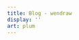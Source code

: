 ```yaml
---
title: Blog - wendraw
display: ''
art: plum
---
```


<SubNav />

<ListPosts only-date type="blog" />
